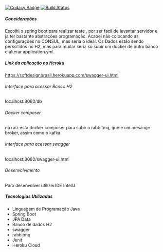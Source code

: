 
[![Codacy Badge](https://api.codacy.com/project/badge/Grade/cb13815122324272bbeb645b45b0985f)](https://app.codacy.com/app/augustoberwaldt/test-sicredi?utm_source=github.com&utm_medium=referral&utm_content=augustoberwaldt/test-sicredi&utm_campaign=Badge_Grade_Dashboard)
[![Build Status](https://travis-ci.org/augustoberwaldt/test-sicredi.svg?branch=master)](https://travis-ci.org/augustoberwaldt/test-sicredi)





##### Conciderações

Escolhi o spring boot para realizar teste , por ser facil de levantar servidor e ja ter bastante abstrações programação. 
Acabei não colocando as configurações no CONSUL, mas seria o ideal. Os Dados estão sendo perssitidos no H2, mas para mudar
seria so  subir um docker de outro banco e alterar application.yml.


##### Link da aplicação no Heroku

https://softdesignbrasil.herokuapp.com/swagger-ui.html


###### Interface para acessar Banco H2

localhost:8080/db

###### Docker composer
na  raiz esta docker composer para subir o rabbitmq, que e um mesange broker, assim como o kafka

###### Interface para acessar swagger

localhost:8080/swagger-ui.html

###### Desenvolvimento

Para desenvolver utilizei IDE IntellJ

##### Tecnologias Utilizadas
- Linguagem de Programação Java
- Spring Boot
- JPA Data
- Banco de dados H2
- swagger
- rabbitmq
- Junit
- Heroku Cloud